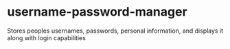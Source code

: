 # username-password-manager
Stores peoples usernames, passwords, personal information, and displays it along with login capabilities
